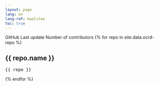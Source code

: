 ```yaml
---
layout: page
lang: en
lang-ref: kwalitee
toc: true
---
```



<table class="table"> <thead>
    <tr>
      GitHub
    </tr>
    <tr>
      Last update
    </tr>
    <tr>
      Number of contributors
    </tr>
  </thead> 
  <tbody>
    {% for repo in site.data.ocrd-repo %}
    <h2>{{ repo.name }}</h2>
    <pre>{{ repo }} </pre>
    {% endfor %}
  </tbody>
  <table>
